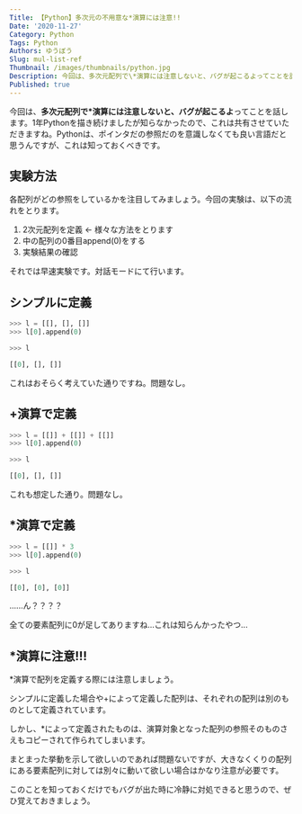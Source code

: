 ```yaml
---
Title: 【Python】多次元の不用意な*演算には注意!!
Date: '2020-11-27'
Category: Python
Tags: Python
Authors: ゆうぼう
Slug: mul-list-ref
Thumbnail: /images/thumbnails/python.jpg
Description: 今回は、多次元配列で\*演算には注意しないと、バグが起こるよってことを話します。1年Pythonを描き続けましたが知らなかったので、これは共有させていただきますね。Pythonは、ポインタだの参照だのを意識しなくても良い言語だと思うんですが、これは知っておくべきです。
Published: true
---
```


今回は、**多次元配列で\*演算には注意しないと、バグが起こるよ**ってことを話します。1年Pythonを描き続けましたが知らなかったので、これは共有させていただきますね。Pythonは、ポインタだの参照だのを意識しなくても良い言語だと思うんですが、これは知っておくべきです。

## 実験方法

各配列がどの参照をしているかを注目してみましょう。今回の実験は、以下の流れをとります。

1. 2次元配列を定義 <- 様々な方法をとります
2. 中の配列の0番目append(0)をする
3. 実験結果の確認

それでは早速実験です。対話モードにて行います。

## シンプルに定義

~~~python
>>> l = [[], [], []]
>>> l[0].append(0)

>>> l

[[0], [], []]
~~~

これはおそらく考えていた通りですね。問題なし。

## +演算で定義

~~~python
>>> l = [[]] + [[]] + [[]]
>>> l[0].append(0)

>>> l

[[0], [], []]
~~~

これも想定した通り。問題なし。

## *演算で定義

~~~python
>>> l = [[]] * 3
>>> l[0].append(0)

>>> l

[[0], [0], [0]]
~~~

......ん？？？？

全ての要素配列に0が足してありますね...これは知らんかったやつ...

## *演算に注意!!!

\*演算で配列を定義する際には注意しましょう。

シンプルに定義した場合や+によって定義した配列は、それぞれの配列は別のものとして定義されています。

しかし、\*によって定義されたものは、演算対象となった配列の参照そのものさえもコピーされて作られてしまいます。

まとまった挙動を示して欲しいのであれば問題ないですが、大きなくくりの配列にある要素配列に対しては別々に動いて欲しい場合はかなり注意が必要です。

このことを知っておくだけでもバグが出た時に冷静に対処できると思うので、ぜひ覚えておきましょう。
